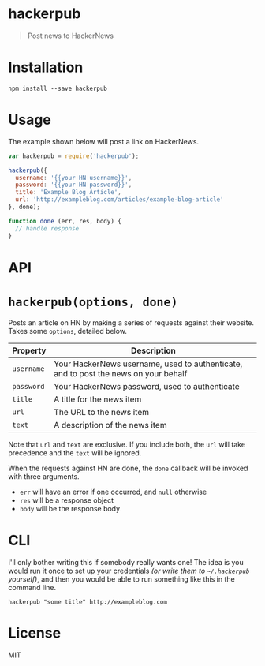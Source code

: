 # hackerpub

> Post news to HackerNews

# Installation

```shell
npm install --save hackerpub
```

# Usage

The example shown below will post a link on HackerNews.

```js
var hackerpub = require('hackerpub');

hackerpub({
  username: '{{your HN username}}',
  password: '{{your HN password}}',
  title: 'Example Blog Article',
  url: 'http://exampleblog.com/articles/example-blog-article'
}, done);

function done (err, res, body) {
  // handle response
}
```

# API

# `hackerpub(options, done)`

Posts an article on HN by making a series of requests against their website. Takes some `options`, detailed below.

Property   | Description
-----------|------------------------------------------------------------------------------------
`username` | Your HackerNews username, used to authenticate, and to post the news on your behalf
`password` | Your HackerNews password, used to authenticate
`title`    | A title for the news item
`url`      | The URL to the news item
`text`     | A description of the news item

Note that `url` and `text` are exclusive. If you include both, the `url` will take precedence and the `text` will be ignored.

When the requests against HN are done, the `done` callback will be invoked with three arguments.

- `err` will have an error if one occurred, and `null` otherwise
- `res` will be a response object
- `body` will be the response body

# CLI

I'll only bother writing this if somebody really wants one! The idea is you would run it once to set up your credentials _(or write them to `~/.hackerpub` yourself)_, and then you would be able to run something like this in the command line.

```shell
hackerpub "some title" http://exampleblog.com
```

# License

MIT
